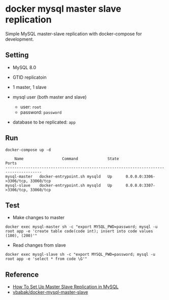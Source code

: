 # docker mysql master slave replication

Simple MySQL master-slave replication with docker-compose for development.



## Setting

- MySQL 8.0

- GTID replicatoin

- 1 master, 1 slave

- mysql user (both master and slave)

  - user: `root`
  - password: `password`

- database to be replicated: `app`

  

## Run

```shell
docker-compose up -d
```

```
    Name                 Command             State                 Ports
--------------------------------------------------------------------------------------
mysql-master   docker-entrypoint.sh mysqld   Up      0.0.0.0:3306->3306/tcp, 33060/tcp
mysql-slave    docker-entrypoint.sh mysqld   Up      0.0.0.0:3307->3306/tcp, 33060/tcp
```



## Test

- Make changes to master

```shell
docker exec mysql-master sh -c "export MYSQL_PWD=password; mysql -u root app -e 'create table code(code int); insert into code values (100), (200)'"  
```



- Read changes from slave

```shell
docker exec mysql-slave sh -c "export MYSQL_PWD=password; mysql -u root app -e 'select * from code \G'"  
```



## Reference

- [How To Set Up Master Slave Replication in MySQL](https://www.digitalocean.com/community/tutorials/how-to-set-up-master-slave-replication-in-mysql)
- [vbabak/docker-mysql-master-slave](https://github.com/vbabak/docker-mysql-master-slave)
